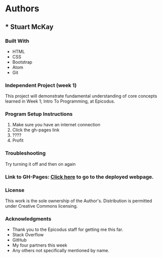 # Authors
## * **Stuart McKay**

### Built With
* HTML
* CSS
* Bootstrap
* Atom
* Git

### Independent Project (week 1)
This project will demonstrate fundamental understanding of core concepts learned in Week 1; Intro To Programming, at Epicodus.

### Program Setup Instructions
1. Make sure you have an internet connection
2. Click the gh-pages link
3. ????
4. Profit

### Troubleshooting
Try turning it off and then on again

### Link to GH-Pages: [Click here](github.io) to go to the deployed webpage.

### License
This work is the sole ownership of the Author's. Distribution is permitted under Creative Commons licensing.

### Acknowledgments
* Thank you to the Epicodus staff for getting me this far.
* Stack Overflow
* GitHub
* My four partners this week
* Any others not specifically mentioned by name.
